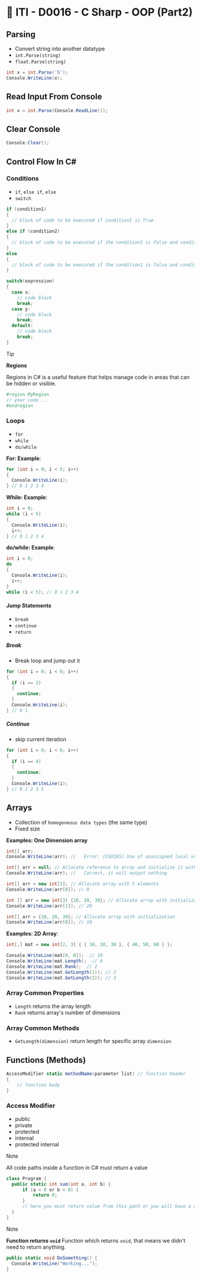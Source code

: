# 🔖 ITI - D0016 - C Sharp - OOP (Part2)

## Parsing

- Convert string into another datatype
- `int.Parse(string)`
- `float.Parse(string)`

```cs
int x = int.Parse('5');
Console.WriteLine(x);
```

## Read Input From Console

```cs
int x = int.Parse(Console.ReadLine());
```

## Clear Console

```csharp
Console.Clear();
```

## Control Flow In C#

### Conditions

- `if`, `else if`, `else`
- `switch`

```cs
if (condition1)
{
  // block of code to be executed if condition1 is True
}
else if (condition2)
{
  // block of code to be executed if the condition1 is false and condition2 is True
}
else
{
  // block of code to be executed if the condition1 is false and condition2 is False
}
```

```cs
switch(expression)
{
  case x:
    // code block
    break;
  case y:
    // code block
    break;
  default:
    // code block
    break;
}
```

> [!Tip]
>
> **Regions**
>
> Regions in C# is a useful feature that helps manage code in areas that can be hidden or visible.
>
> ```cs
> #region MyRegion
> // your code ...
> #endregion
> ```

### Loops

- `for`
- `while`
- `do/while`

**For: Example**:

```csharp
for (int i = 0; i < 5; i++)
{
  Console.WriteLine(i);
} // 0 1 2 3 4
```

**While: Example**:

```csharp
int i = 0;
while (i < 5)
{
  Console.WriteLine(i);
  i++;
} // 0 1 2 3 4
```

**do/while: Example**:

```csharp
int i = 0;
do
{
  Console.WriteLine(i);
  i++;
}
while (i < 5); // 0 1 2 3 4
```

#### Jump Statements

- `break`
- `continue`
- `return`

##### Break

- Break loop and jump out it

```csharp
for (int i = 0; i < 6; i++)
{
  if (i == 2)
  {
    continue;
  }
  Console.WriteLine(i);
} // 0 1
```

##### Continue

- skip current iteration

```csharp
for (int i = 0; i < 6; i++)
{
  if (i == 4)
  {
    continue;
  }
  Console.WriteLine(i);
} // 0 1 2 3 5
```

## Arrays

- Collection of `homogeneous data types` (the same type)
- Fixed size

**Examples: One Dimension array**

```csharp
int[] arr;
Console.WriteLine(arr); //   Error: [CS0165] Use of unassigned local variable 'arr'
```

```csharp
int[] arr = null; // Allocate reference to array and initialize it with null
Console.WriteLine(arr); //   Correct, it will output nothing
```

```csharp
int[] arr = new int[5]; // Allocate array with 5 elements
Console.WriteLine(arr[0]); // 0
```

```csharp
int [] arr = new int[3] {10, 20, 30}; // Allocate array with initialization
Console.WriteLine(arr[1]); // 20
```

```csharp
int[] arr = {10, 20, 30}; // Allocate array with initialization
Console.WriteLine(arr[0]); // 10
```

**Examples: 2D Array**:

```csharp
int[,] mat = new int[2, 3] { { 10, 20, 30 }, { 40, 50, 60 } };

Console.WriteLine(mat[0, 0]);  // 10
Console.WriteLine(mat.Length);  // 6
Console.WriteLine(mat.Rank);  // 2
Console.WriteLine(mat.GetLength(1)); // 2
Console.WriteLine(mat.GetLength(2)); // 3
```

### Array Common Properties

- `Length` returns the array length
- `Rank` returns array's number of dimensions

### Array Common Methods

- `GetLength(dimension)` return length for specific array `dimension`

## Functions (Methods)

```csharp
AccessModifier static methodName(parameter list) // function header
{
	// function body
}
```

### Access Modifier

- public
- private
- protected
- internal
- protected internal

> [!Note]
> All code paths inside a function in C# must return a value
>
> ```cs
> class Program {
> 	public static int sum(int a, int b) {
> 		if (a < 0 or b < 0) {
> 			return 0;
> 		}
> 		// here you must return value from this path or you will have a compilation error
> 	}
> }
> ```

> [!Note]
>
> **Function returns `void`**
> Function which returns `void`, that means we didn't need to return anything.
>
> ```csharp
> public static void DoSomething() {
> 	Console.WriteLine("Working...");
> }
> ```
